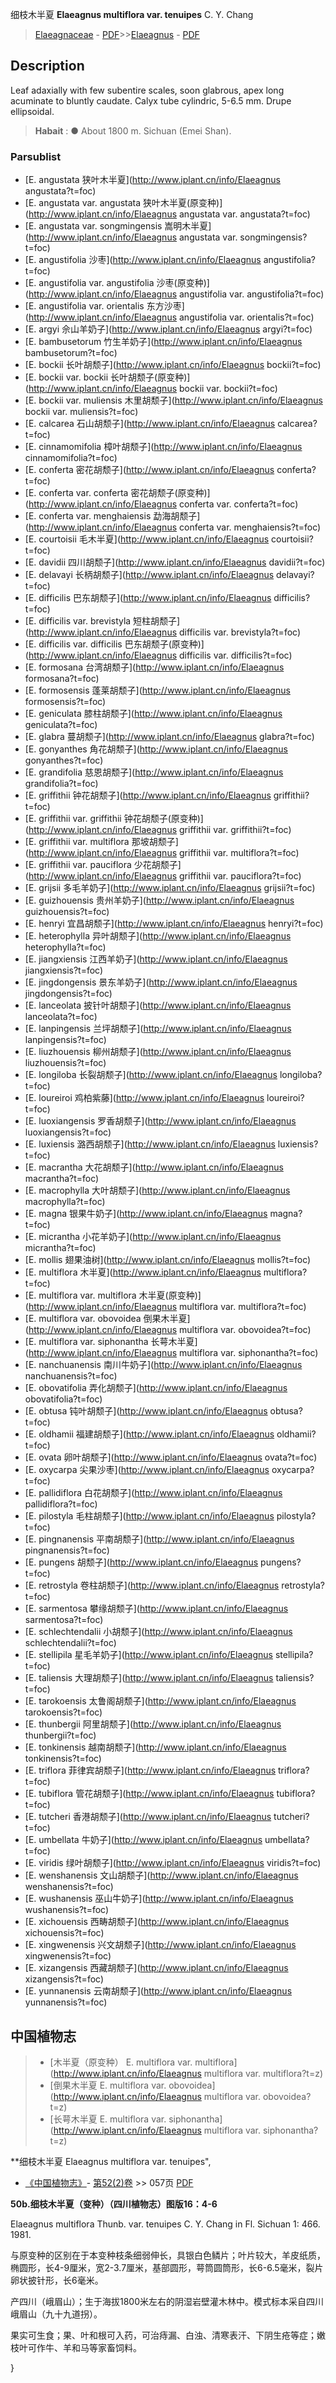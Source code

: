 细枝木半夏 **Elaeagnus multiflora var. tenuipes** C. Y. Chang

> [Elaeagnaceae](http://www.iplant.cn/info/Elaeagnaceae?t=foc) - [PDF](http://www.iplant.cn/foc/pdf/Elaeagnaceae.pdf)>>[Elaeagnus](http://www.iplant.cn/info/Elaeagnus?t=foc) - [PDF](http://www.iplant.cn/foc/pdf/Elaeagnus.pdf)

## Description

Leaf adaxially with few subentire scales, soon glabrous, apex long acuminate to bluntly caudate. Calyx tube cylindric, 5-6.5 mm. Drupe ellipsoidal.

> **Habait** : 
>● About 1800 m. Sichuan (Emei Shan).

### Parsublist

* [E.  angustata  狭叶木半夏](http://www.iplant.cn/info/Elaeagnus angustata?t=foc)
* [E.  angustata var. angustata  狭叶木半夏(原变种)](http://www.iplant.cn/info/Elaeagnus angustata var. angustata?t=foc)
* [E.  angustata var. songmingensis  嵩明木半夏](http://www.iplant.cn/info/Elaeagnus angustata var. songmingensis?t=foc)
* [E.  angustifolia  沙枣](http://www.iplant.cn/info/Elaeagnus angustifolia?t=foc)
* [E.  angustifolia var. angustifolia  沙枣(原变种)](http://www.iplant.cn/info/Elaeagnus angustifolia var. angustifolia?t=foc)
* [E.  angustifolia var. orientalis  东方沙枣](http://www.iplant.cn/info/Elaeagnus angustifolia var. orientalis?t=foc)
* [E.  argyi  佘山羊奶子](http://www.iplant.cn/info/Elaeagnus argyi?t=foc)
* [E.  bambusetorum  竹生羊奶子](http://www.iplant.cn/info/Elaeagnus bambusetorum?t=foc)
* [E.  bockii  长叶胡颓子](http://www.iplant.cn/info/Elaeagnus bockii?t=foc)
* [E.  bockii var. bockii  长叶胡颓子(原变种)](http://www.iplant.cn/info/Elaeagnus bockii var. bockii?t=foc)
* [E.  bockii var. muliensis  木里胡颓子](http://www.iplant.cn/info/Elaeagnus bockii var. muliensis?t=foc)
* [E.  calcarea  石山胡颓子](http://www.iplant.cn/info/Elaeagnus calcarea?t=foc)
* [E.  cinnamomifolia  樟叶胡颓子](http://www.iplant.cn/info/Elaeagnus cinnamomifolia?t=foc)
* [E.  conferta  密花胡颓子](http://www.iplant.cn/info/Elaeagnus conferta?t=foc)
* [E.  conferta var. conferta  密花胡颓子(原变种)](http://www.iplant.cn/info/Elaeagnus conferta var. conferta?t=foc)
* [E.  conferta var. menghaiensis  勐海胡颓子](http://www.iplant.cn/info/Elaeagnus conferta var. menghaiensis?t=foc)
* [E.  courtoisii  毛木半夏](http://www.iplant.cn/info/Elaeagnus courtoisii?t=foc)
* [E.  davidii  四川胡颓子](http://www.iplant.cn/info/Elaeagnus davidii?t=foc)
* [E.  delavayi  长柄胡颓子](http://www.iplant.cn/info/Elaeagnus delavayi?t=foc)
* [E.  difficilis  巴东胡颓子](http://www.iplant.cn/info/Elaeagnus difficilis?t=foc)
* [E.  difficilis var. brevistyla  短柱胡颓子](http://www.iplant.cn/info/Elaeagnus difficilis var. brevistyla?t=foc)
* [E.  difficilis var. difficilis  巴东胡颓子(原变种)](http://www.iplant.cn/info/Elaeagnus difficilis var. difficilis?t=foc)
* [E.  formosana  台湾胡颓子](http://www.iplant.cn/info/Elaeagnus formosana?t=foc)
* [E.  formosensis  蓬莱胡颓子](http://www.iplant.cn/info/Elaeagnus formosensis?t=foc)
* [E.  geniculata  膝柱胡颓子](http://www.iplant.cn/info/Elaeagnus geniculata?t=foc)
* [E.  glabra  蔓胡颓子](http://www.iplant.cn/info/Elaeagnus glabra?t=foc)
* [E.  gonyanthes  角花胡颓子](http://www.iplant.cn/info/Elaeagnus gonyanthes?t=foc)
* [E.  grandifolia  慈恩胡颓子](http://www.iplant.cn/info/Elaeagnus grandifolia?t=foc)
* [E.  griffithii  钟花胡颓子](http://www.iplant.cn/info/Elaeagnus griffithii?t=foc)
* [E.  griffithii var. griffithii  钟花胡颓子(原变种)](http://www.iplant.cn/info/Elaeagnus griffithii var. griffithii?t=foc)
* [E.  griffithii var. multiflora  那坡胡颓子](http://www.iplant.cn/info/Elaeagnus griffithii var. multiflora?t=foc)
* [E.  griffithii var. pauciflora  少花胡颓子](http://www.iplant.cn/info/Elaeagnus griffithii var. pauciflora?t=foc)
* [E.  grijsii  多毛羊奶子](http://www.iplant.cn/info/Elaeagnus grijsii?t=foc)
* [E.  guizhouensis  贵州羊奶子](http://www.iplant.cn/info/Elaeagnus guizhouensis?t=foc)
* [E.  henryi  宜昌胡颓子](http://www.iplant.cn/info/Elaeagnus henryi?t=foc)
* [E.  heterophylla  异叶胡颓子](http://www.iplant.cn/info/Elaeagnus heterophylla?t=foc)
* [E.  jiangxiensis  江西羊奶子](http://www.iplant.cn/info/Elaeagnus jiangxiensis?t=foc)
* [E.  jingdongensis  景东羊奶子](http://www.iplant.cn/info/Elaeagnus jingdongensis?t=foc)
* [E.  lanceolata  披针叶胡颓子](http://www.iplant.cn/info/Elaeagnus lanceolata?t=foc)
* [E.  lanpingensis  兰坪胡颓子](http://www.iplant.cn/info/Elaeagnus lanpingensis?t=foc)
* [E.  liuzhouensis  柳州胡颓子](http://www.iplant.cn/info/Elaeagnus liuzhouensis?t=foc)
* [E.  longiloba  长裂胡颓子](http://www.iplant.cn/info/Elaeagnus longiloba?t=foc)
* [E.  loureiroi  鸡柏紫藤](http://www.iplant.cn/info/Elaeagnus loureiroi?t=foc)
* [E.  luoxiangensis  罗香胡颓子](http://www.iplant.cn/info/Elaeagnus luoxiangensis?t=foc)
* [E.  luxiensis  潞西胡颓子](http://www.iplant.cn/info/Elaeagnus luxiensis?t=foc)
* [E.  macrantha  大花胡颓子](http://www.iplant.cn/info/Elaeagnus macrantha?t=foc)
* [E.  macrophylla  大叶胡颓子](http://www.iplant.cn/info/Elaeagnus macrophylla?t=foc)
* [E.  magna  银果牛奶子](http://www.iplant.cn/info/Elaeagnus magna?t=foc)
* [E.  micrantha  小花羊奶子](http://www.iplant.cn/info/Elaeagnus micrantha?t=foc)
* [E.  mollis  翅果油树](http://www.iplant.cn/info/Elaeagnus mollis?t=foc)
* [E.  multiflora  木半夏](http://www.iplant.cn/info/Elaeagnus multiflora?t=foc)
* [E.  multiflora var. multiflora  木半夏(原变种)](http://www.iplant.cn/info/Elaeagnus multiflora var. multiflora?t=foc)
* [E.  multiflora var. obovoidea  倒果木半夏](http://www.iplant.cn/info/Elaeagnus multiflora var. obovoidea?t=foc)
* [E.  multiflora var. siphonantha  长萼木半夏](http://www.iplant.cn/info/Elaeagnus multiflora var. siphonantha?t=foc)
* [E.  nanchuanensis  南川牛奶子](http://www.iplant.cn/info/Elaeagnus nanchuanensis?t=foc)
* [E.  obovatifolia  弄化胡颓子](http://www.iplant.cn/info/Elaeagnus obovatifolia?t=foc)
* [E.  obtusa  钝叶胡颓子](http://www.iplant.cn/info/Elaeagnus obtusa?t=foc)
* [E.  oldhamii  福建胡颓子](http://www.iplant.cn/info/Elaeagnus oldhamii?t=foc)
* [E.  ovata  卵叶胡颓子](http://www.iplant.cn/info/Elaeagnus ovata?t=foc)
* [E.  oxycarpa  尖果沙枣](http://www.iplant.cn/info/Elaeagnus oxycarpa?t=foc)
* [E.  pallidiflora  白花胡颓子](http://www.iplant.cn/info/Elaeagnus pallidiflora?t=foc)
* [E.  pilostyla  毛柱胡颓子](http://www.iplant.cn/info/Elaeagnus pilostyla?t=foc)
* [E.  pingnanensis  平南胡颓子](http://www.iplant.cn/info/Elaeagnus pingnanensis?t=foc)
* [E.  pungens  胡颓子](http://www.iplant.cn/info/Elaeagnus pungens?t=foc)
* [E.  retrostyla  卷柱胡颓子](http://www.iplant.cn/info/Elaeagnus retrostyla?t=foc)
* [E.  sarmentosa  攀缘胡颓子](http://www.iplant.cn/info/Elaeagnus sarmentosa?t=foc)
* [E.  schlechtendalii  小胡颓子](http://www.iplant.cn/info/Elaeagnus schlechtendalii?t=foc)
* [E.  stellipila  星毛羊奶子](http://www.iplant.cn/info/Elaeagnus stellipila?t=foc)
* [E.  taliensis  大理胡颓子](http://www.iplant.cn/info/Elaeagnus taliensis?t=foc)
* [E.  tarokoensis  太鲁阁胡颓子](http://www.iplant.cn/info/Elaeagnus tarokoensis?t=foc)
* [E.  thunbergii  阿里胡颓子](http://www.iplant.cn/info/Elaeagnus thunbergii?t=foc)
* [E.  tonkinensis  越南胡颓子](http://www.iplant.cn/info/Elaeagnus tonkinensis?t=foc)
* [E.  triflora  菲律宾胡颓子](http://www.iplant.cn/info/Elaeagnus triflora?t=foc)
* [E.  tubiflora  管花胡颓子](http://www.iplant.cn/info/Elaeagnus tubiflora?t=foc)
* [E.  tutcheri  香港胡颓子](http://www.iplant.cn/info/Elaeagnus tutcheri?t=foc)
* [E.  umbellata  牛奶子](http://www.iplant.cn/info/Elaeagnus umbellata?t=foc)
* [E.  viridis  绿叶胡颓子](http://www.iplant.cn/info/Elaeagnus viridis?t=foc)
* [E.  wenshanensis  文山胡颓子](http://www.iplant.cn/info/Elaeagnus wenshanensis?t=foc)
* [E.  wushanensis  巫山牛奶子](http://www.iplant.cn/info/Elaeagnus wushanensis?t=foc)
* [E.  xichouensis  西畴胡颓子](http://www.iplant.cn/info/Elaeagnus xichouensis?t=foc)
* [E.  xingwenensis  兴文胡颓子](http://www.iplant.cn/info/Elaeagnus xingwenensis?t=foc)
* [E.  xizangensis  西藏胡颓子](http://www.iplant.cn/info/Elaeagnus xizangensis?t=foc)
* [E.  yunnanensis  云南胡颓子](http://www.iplant.cn/info/Elaeagnus yunnanensis?t=foc)

## 中国植物志

> * [木半夏（原变种）  E.  multiflora var. multiflora](http://www.iplant.cn/info/Elaeagnus multiflora var. multiflora?t=z)
> * [倒果木半夏  E.  multiflora var. obovoidea](http://www.iplant.cn/info/Elaeagnus multiflora var. obovoidea?t=z)
> * [长萼木半夏  E.  multiflora var. siphonantha](http://www.iplant.cn/info/Elaeagnus multiflora var. siphonantha?t=z)

**细枝木半夏 Elaeagnus multiflora var. tenuipes",

* [《中国植物志》](http://www.iplant.cn/frps)- [第52(2)卷](http://www.iplant.cn/frps/vol/52(2)) >> 057页 [PDF](http://www.iplant.cn/frps/pdf/52(2)/057.pdf)

**50b.细枝木半夏（变种）（四川植物志）图版16：4-6**

Elaeagnus multiflora Thunb. var. tenuipes C. Y. Chang in Fl. Sichuan 1: 466. 1981.

与原变种的区别在于本变种枝条细弱伸长，具银白色鳞片；叶片较大，羊皮纸质，椭圆形，长4-9厘米，宽2-3.7厘米，基部圆形，萼筒圆筒形，长6-6.5毫米，裂片卵状披针形，长6毫米。

产四川（峨眉山）；生于海拔1800米左右的阴湿岩壁灌木林中。模式标本采自四川峨眉山（九十九道拐）。

果实可生食；果、叶和根可入药，可治痔漏、白浊、清寒表汗、下阴生疮等症；嫩枝叶可作牛、羊和马等家畜饲料。

}